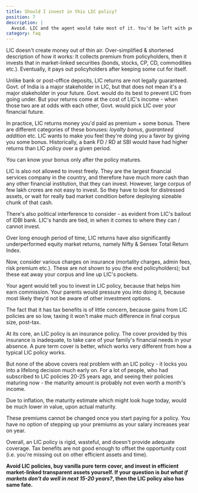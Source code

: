 ```yaml
---
title: Should I invest in this LIC policy?
position: 7
description: |
  Avoid. LIC and the agent would take most of it. You'd be left with peanuts. It's one of the most opaque form of investments, and there's no guarantee. Govt. backs LIC, not your financial future. And yes, some people have even lost money keeping in LIC policies.
category: faq
---
```


LIC doesn't create money out of thin air. Over-simplified & shortened description of how it works: It collects premium from policyholders, then it invests that in market-linked securities (bonds, stocks, CP, CD, commodities etc.). Eventually, it pays out policyholders after keeping some cut for itself.

Unlike bank or post-office deposits, LIC returns are not legally guaranteed. Govt. of India is a major stakeholder in LIC, but that does not mean it's a major stakeholder in your future. Govt. would do its best to prevent LIC from going under. But your returns come at the cost of LIC's income - when those two are at odds with each other, Govt. would pick LIC over your financial future.

In practice, LIC returns money you'd paid as premium + some bonus. There are different categories of these bonuses: _loyalty bonus_, _guaranteed addition_ etc. LIC wants to make you feel they're doing you a favor by giving you some bonus. Historically, a bank FD / RD at SBI would have had higher returns than LIC policy over a given period.

You can know your bonus only after the policy matures.

LIC is also not allowed to invest freely. They are the largest financial services company in the country, and therefore have much more cash than any other financial institution, that they can invest. However, large corpus of few lakh crores are not easy to invest. So they have to look for distressed assets, or wait for really bad market condition before deploying sizeable chunk of that cash.

There's also political interference to consider - as evident from LIC's bailout of IDBI bank. LIC's hands are tied, in when it comes to where they can / cannot invest.

Over long enough period of time, LIC returns have also significantly underperformed equity market returns, namely Nifty & Sensex Total Return Index.

Now, consider various charges on insurance (mortality charges, admin fees, risk premium etc.). These are not shown to you (the end policyholders); but these eat away your corpus and line up LIC's pockets.

Your agent would tell you to invest in LIC policy, because that helps him earn commission. Your parents would pressure you into doing it, because most likely they'd not be aware of other investment options.

The fact that it has tax benefits is of little concern, because gains from LIC policies are so low, taxing it won't make much difference in final corpus size, post-tax.

At its core, an LIC policy is an insurance policy. The cover provided by this insurance is inadequate, to take care of your family's financial needs in your absence. A pure term cover is better, which works very different from how a typical LIC policy works.

But none of the above covers real problem with an LIC policy - it locks you into a lifelong decision much early on. For a lot of people, who had subscribed to LIC policies 20-25 years ago, and seeing their policies maturing now - the maturity amount is probably not even worth a month's income.

Due to inflation, the maturity estimate which might look huge today, would be much lower in value, upon actual maturity.

These premiums cannot be changed once you start paying for a policy. You have no option of stepping up your premiums as your salary increases year on year.

Overall, an LIC policy is rigid, wasteful, and doesn't provide adequate coverage. Tax benefits are not good enough to offset the opportunity cost (i.e. you're missing out on other efficient assets and time).

**Avoid LIC policies, buy vanilla pure term cover, and invest in efficient market-linked transparent assets yourself. If your question is _but what if markets don't do well in next 15-20 years?_, then the LIC policy also has same fate.**
